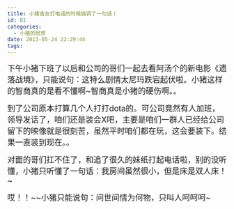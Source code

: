 ```yaml
---
title: 小猪舍友打电话的时候强调了一句话！
id: 81
categories:
  - 小猪的思想
date: 2013-05-24 22:29:44
tags:
---
```


<span style="font-size:18px;">下午小猪下班了以后和公司的哥们一起去看阿汤个的新电影《遗落战境》，只能说句：这特么剧情太尼玛跌宕起伏啦。小猪这样的智商真的是看不懂啊~智商真是小猪的硬伤啊。。</span>

<span style="font-size:18px;">到了公司原本打算几个人打打dota的。可公司竟然有人加班，领导发话了，咱们还是装会X吧，主要是咱们一群人已经给公司留下的映像就是很刻苦，虽然平时咱们都在玩，这会要装下。结果一直装到现在。。</span>

<span style="font-size:18px;">对面的哥们扛不住了，和追了很久的妹纸打起电话啦，别的没听懂，小猪只听懂了一句话：我房间虽然很小，但是床是双人床！~</span>

<span style="font-size:18px;">哎！！~~小猪只能说句：问世间情为何物，只叫人呵呵呵~</span>